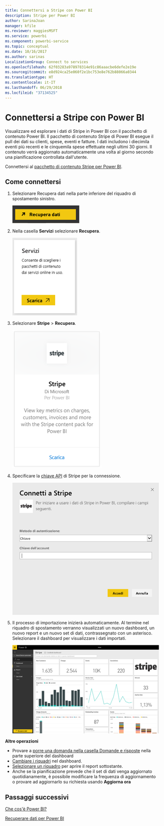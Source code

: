 ```yaml
---
title: Connettersi a Stripe con Power BI
description: Stripe per Power BI
author: SarinaJoan
manager: kfile
ms.reviewer: maggiesMSFT
ms.service: powerbi
ms.component: powerbi-service
ms.topic: conceptual
ms.date: 10/16/2017
ms.author: sarinas
LocalizationGroup: Connect to services
ms.openlocfilehash: 62f03283a978978314e91c86aaacbe6defe2e19e
ms.sourcegitcommit: e8d924ca25e060f2e1bc753e8e762b88066a0344
ms.translationtype: HT
ms.contentlocale: it-IT
ms.lasthandoff: 06/29/2018
ms.locfileid: "37134525"
---
```

# <a name="connect-to-stripe-with-power-bi"></a>Connettersi a Stripe con Power BI
Visualizzare ed esplorare i dati di Stripe in Power BI con il pacchetto di contenuto Power BI. Il pacchetto di contenuto Stripe di Power BI esegue il pull dei dati su clienti, spese, eventi e fatture. I dati includono i diecimila eventi più recenti e le cinquemila spese effettuate negli ultimi 30 giorni. Il contenuto verrà aggiornato automaticamente una volta al giorno secondo una pianificazione controllata dall'utente. 

Connettersi al [pacchetto di contenuto Stripe per Power BI](https://app.powerbi.com/getdata/services/stripe).

## <a name="how-to-connect"></a>Come connettersi
1. Selezionare Recupera dati nella parte inferiore del riquadro di spostamento sinistro.  
   
    ![](media/service-connect-to-stripe/getdata.png)
2. Nella casella **Servizi** selezionare **Recupera**.  
   
    ![](media/service-connect-to-stripe/services.png)  
3. Selezionare **Stripe** &gt; **Recupera**.  
   
    ![](media/service-connect-to-stripe/stripe.png)  
4. Specificare la [chiave API](https://dashboard.stripe.com/account/apikeys) di Stripe per la connessione.  
   
    ![](media/service-connect-to-stripe/creds.png)
5. Il processo di importazione inizierà automaticamente. Al termine nel riquadro di spostamento verranno visualizzati un nuovo dashboard, un nuovo report e un nuovo set di dati, contrassegnato con un asterisco. Selezionare il dashboard per visualizzare i dati importati.
   
    ![](media/service-connect-to-stripe/dashboard.png)

**Altre operazioni**

* Provare a [porre una domanda nella casella Domande e risposte](power-bi-q-and-a.md) nella parte superiore del dashboard
* [Cambiare i riquadri](service-dashboard-edit-tile.md) nel dashboard.
* [Selezionare un riquadro](service-dashboard-tiles.md) per aprire il report sottostante.
* Anche se la pianificazione prevede che il set di dati venga aggiornato quotidianamente, è possibile modificare la frequenza di aggiornamento o provare ad aggiornarlo su richiesta usando **Aggiorna ora**

## <a name="next-steps"></a>Passaggi successivi
[Che cos'è Power BI?](power-bi-overview.md)

[Recuperare dati per Power BI](service-get-data.md)

